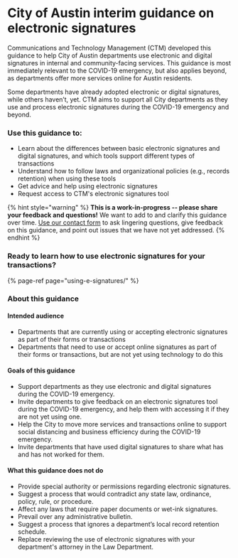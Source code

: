 # City of Austin interim guidance on electronic signatures

Communications and Technology Management \(CTM\) developed this guidance to help City of Austin departments use electronic and digital signatures in internal and community-facing services. This guidance is most immediately relevant to the COVID-19 emergency, but also applies beyond, as departments offer more services online for Austin residents. 

Some departments have already adopted electronic or digital signatures, while others haven’t, yet. CTM aims to support all City departments as they use and process electronic signatures during the COVID-19 emergency and beyond. 

### Use this guidance to: 

* Learn about the differences between basic electronic signatures and digital signatures, and which tools support different types of transactions 
* Understand how to follow laws and organizational policies \(e.g., records retention\) when using these tools 
* Get advice and help using electronic signatures
* Request access to CTM's electronic signatures tool 

{% hint style="warning" %}
**This is a work-in-progress -- please share your feedback and questions!** We want to add to and clarify this guidance over time. [Use our contact form](https://bit.ly/esignature-questions) to ask lingering questions, give feedback on this guidance, and point out issues that we have not yet addressed.
{% endhint %}

### Ready to learn how to use electronic signatures for your transactions?

{% page-ref page="using-e-signatures/" %}

### About this guidance

#### Intended audience

* Departments that are currently using or accepting electronic signatures as part of their forms or transactions
* Departments that need to use or accept online signatures as part of their forms or transactions, but are not yet using technology to do this

#### Goals of this guidance

* Support departments as they use electronic and digital signatures during the COVID-19 emergency. 
* Invite departments to give feedback on an electronic signatures tool during the COVID-19 emergency, and help them with accessing it if they are not yet using one.  
* Help the City to move more services and transactions online to support social distancing and business efficiency during the COVID-19 emergency. 
* Invite departments that have used digital signatures to share what has and has not worked for them. 

#### What this guidance does not do 

* Provide special authority or permissions regarding electronic signatures.  
* Suggest a process that would contradict any state law, ordinance, policy, rule, or procedure.  
* Affect any laws that require paper documents or wet-ink signatures. 
* Prevail over any administrative bulletin.  
* Suggest a process that ignores a department’s local record retention schedule.  
* Replace reviewing the use of electronic signatures with your department's attorney in the Law Department. 

